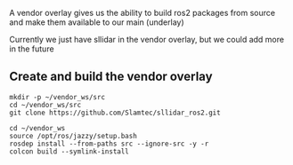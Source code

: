 A vendor overlay gives us the ability to build ros2 packages from source and make them available to our main (underlay)

Currently we just have sllidar in the vendor overlay, but we could add more in the future

## Create and build the vendor overlay

```
mkdir -p ~/vendor_ws/src
cd ~/vendor_ws/src
git clone https://github.com/Slamtec/sllidar_ros2.git

cd ~/vendor_ws
source /opt/ros/jazzy/setup.bash
rosdep install --from-paths src --ignore-src -y -r
colcon build --symlink-install
```